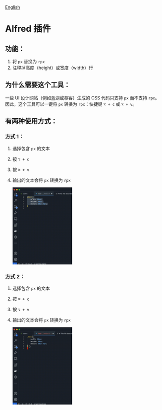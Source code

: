 [English](./README.md)
# Alfred 插件 

## 功能：
1. 将 `px` 替换为 `rpx`
2. 注释掉高度（height）或宽度（width）行

## 为什么需要这个工具：
一些 UI 设计网站（例如蓝湖或摹客）生成的 CSS 代码只支持 `px` 而不支持 `rpx`。因此，这个工具可以一键将 `px` 转换为 `rpx`：快捷键 `⌥ + c` 或 `⌥ + v`。

## 有两种使用方式：

### 方式 1：
1. 选择包含 `px` 的文本
2. 按 `⌥ + c`
3. 按 `⌘ + v`
4. 输出的文本会将 `px` 转换为 `rpx`

   <img src=./way1.gif width=40% />

### 方式 2：
1. 选择包含 `px` 的文本
2. 按 `⌘ + c`
3. 按 `⌥ + v`
4. 输出的文本会将 `px` 转换为 `rpx`

   <img src=./way2.gif width=40% />


